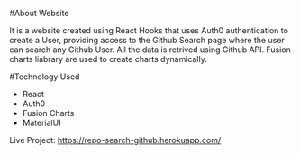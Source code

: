 #About Website

It is a website created using React Hooks that uses Auth0 authentication to create a User, providing access to the Github Search page where the user can search any Github User. All the data is retrived using Github API. Fusion charts liabrary are used to create charts dynamically.

#Technology Used

- React
- Auth0
- Fusion Charts
- MaterialUI

Live Project: https://repo-search-github.herokuapp.com/
